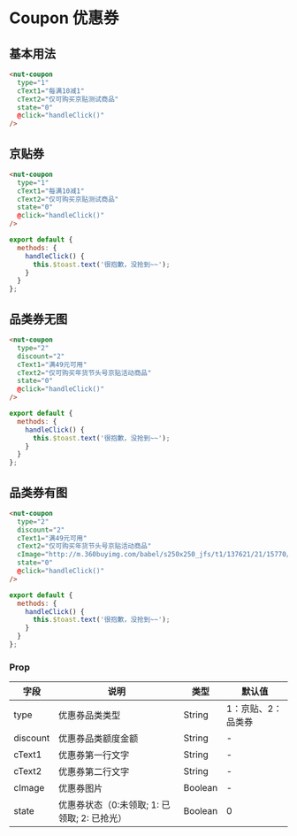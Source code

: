 # Coupon 优惠券

## 基本用法

```html
<nut-coupon 
  type="1" 
  cText1="每满10减1" 
  cText2="仅可购买京贴测试商品" 
  state="0"
  @click="handleClick()" 
/>
```

## 京贴券

```html
<nut-coupon 
  type="1" 
  cText1="每满10减1" 
  cText2="仅可购买京贴测试商品" 
  state="0"
  @click="handleClick()" 
/>
```

```javascript
export default {
  methods: {
    handleClick() {
      this.$toast.text('很抱歉，没抢到~~');
    }
  }
};
```

## 品类券无图

```html
<nut-coupon 
  type="2" 
  discount="2"
  cText1="满49元可用" 
  cText2="仅可购买年货节头号京贴活动商品" 
  state="0"
  @click="handleClick()" 
/>
```

```javascript
export default {
  methods: {
    handleClick() {
      this.$toast.text('很抱歉，没抢到~~');
    }
  }
};
```

## 品类券有图

```html
<nut-coupon 
  type="2" 
  discount="2"
  cText1="满49元可用" 
  cText2="仅可购买年货节头号京贴活动商品" 
  cImage="http://m.360buyimg.com/babel/s250x250_jfs/t1/137621/21/15770/49049/5fbe0520E043b4ce5/f8a1e0e877908389.jpg"
  state="0"
  @click="handleClick()" 
/>
```
```javascript
export default {
  methods: {
    handleClick() {
      this.$toast.text('很抱歉，没抢到~~');
    }
  }
};
```

### Prop

| 字段              | 说明                                       | 类型    | 默认值   |
| ----------------- | ------------------------------------------ | ------- | -------- |
| type         | 优惠券品类类型                              | String   | 1：京贴、2：品类券 | 
| discount     | 优惠券品类额度金额                           | String  | -       | 
| cText1       | 优惠券第一行文字                            | String   | -       | 
| cText2       | 优惠券第二行文字                            | String   | -       | 
| cImage       | 优惠券图片                                 | Boolean  | -       | 
| state        | 优惠券状态（0:未领取;  1: 已领取;  2: 已抢光） | Boolean  | 0       |